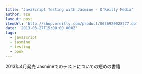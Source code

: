 ```yaml
---
title: "JavaScript Testing with Jasmine - O'Reilly Media"
author: azu
layout: post
itemUrl: 'http://shop.oreilly.com/product/0636920028277.do'
date: '2013-03-27T15:00:00.000Z'
tags:
  - javascript
  - jasmine
  - testing
  - book
---
```

2013年4月発売
Jasmineでのテストについての短めの書籍
